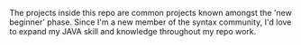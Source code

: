 The projects inside this repo are common projects known amongst the 'new beginner' phase. Since I'm a new member of the syntax community, I'd love to expand my JAVA skill and knowledge throughout my repo work.
